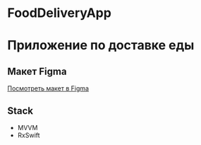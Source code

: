# FoodDeliveryApp

# Приложение по доставке еды

## Макет Figma
[Посмотреть макет в Figma](https://www.figma.com/design/w9U1aN9uaabmQmS5WkUHc1/Tamang-Food-Service-(Food-Ordering-App-%2B-UI-Kits)-(Community)?node-id=5-1221&t=GMSg0X1da6RiHcbw-0)

## Stack
- MVVM
- RxSwift

